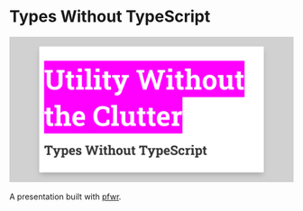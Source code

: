 # Types Without TypeScript

[![Front Page](./screenshot.png)](https://cdn.statically.io/gh/nikku/types-without-typescript/v0.0.2/presentation.html)

A presentation built with [pfwr](https://github.com/nikku/pfwr).